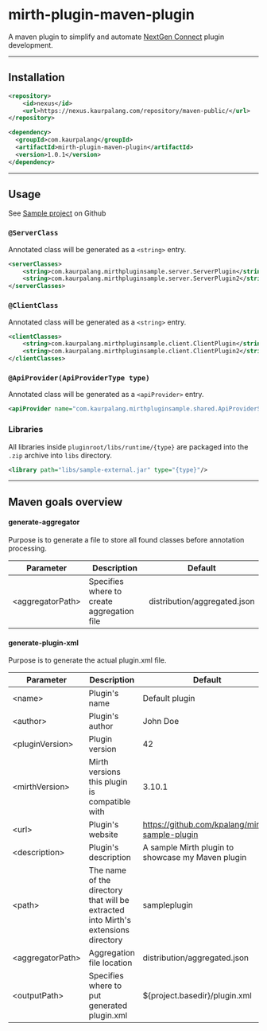 # mirth-plugin-maven-plugin

A maven plugin to simplify and automate [NextGen Connect](https://github.com/nextgenhealthcare/connect) plugin development.

---
## Installation 

```xml
<repository>
    <id>nexus</id>
    <url>https://nexus.kaurpalang.com/repository/maven-public/</url>
</repository>
```
```xml
<dependency>
  <groupId>com.kaurpalang</groupId>
  <artifactId>mirth-plugin-maven-plugin</artifactId>
  <version>1.0.1</version>
</dependency>
```
---
## Usage

See [Sample project](https://github.com/kpalang/mirth-sample-plugin) on Github

### `@ServerClass`
Annotated class will be generated as a `<string>` entry.
```xml
<serverClasses>
    <string>com.kaurpalang.mirthpluginsample.server.ServerPlugin</string>
    <string>com.kaurpalang.mirthpluginsample.server.ServerPlugin2</string>
</serverClasses>
```

### `@ClientClass`
Annotated class will be generated as a `<string>` entry.
```xml
<clientClasses>
    <string>com.kaurpalang.mirthpluginsample.client.ClientPlugin</string>
    <string>com.kaurpalang.mirthpluginsample.client.ClientPlugin2</string>
</clientClasses>
```

### `@ApiProvider(ApiProviderType type)`
Annotated class will be generated as a `<apiProvider>` entry.
```xml
<apiProvider name="com.kaurpalang.mirthpluginsample.shared.ApiProviderSample" type="SERVLET_INTERFACE"/>
```

### Libraries

All libraries inside `pluginroot/libs/runtime/{type}` are packaged into the `.zip` archive into `libs` directory.
```xml
<library path="libs/sample-external.jar" type="{type}"/>
```

---

## Maven goals overview

#### generate-aggregator
Purpose is to generate a file to store all found classes before annotation processing.

| Parameter | Description | Default |
| ------ | ------ | ------  |
| \<aggregatorPath> | Specifies where to create aggregation file | distribution/aggregated.json |

#### generate-plugin-xml
Purpose is to generate the actual plugin.xml file.

| Parameter | Description | Default |
| ------ | ------ | ------  |
| \<name> | Plugin's name | Default plugin |
| \<author> | Plugin's author | John Doe |
| \<pluginVersion> | Plugin version | 42 |
| \<mirthVersion> | Mirth versions this plugin is compatible with | 3.10.1 |
| \<url> | Plugin's website | https://github.com/kpalang/mirth-sample-plugin |
| \<description> | Plugin's description | A sample Mirth plugin to showcase my Maven plugin |
| \<path> | The name of the directory that will be extracted into Mirth's extensions directory | sampleplugin |
| \<aggregatorPath> | Aggregation file location | distribution/aggregated.json |
| \<outputPath> | Specifies where to put generated plugin.xml | ${project.basedir}/plugin.xml |
